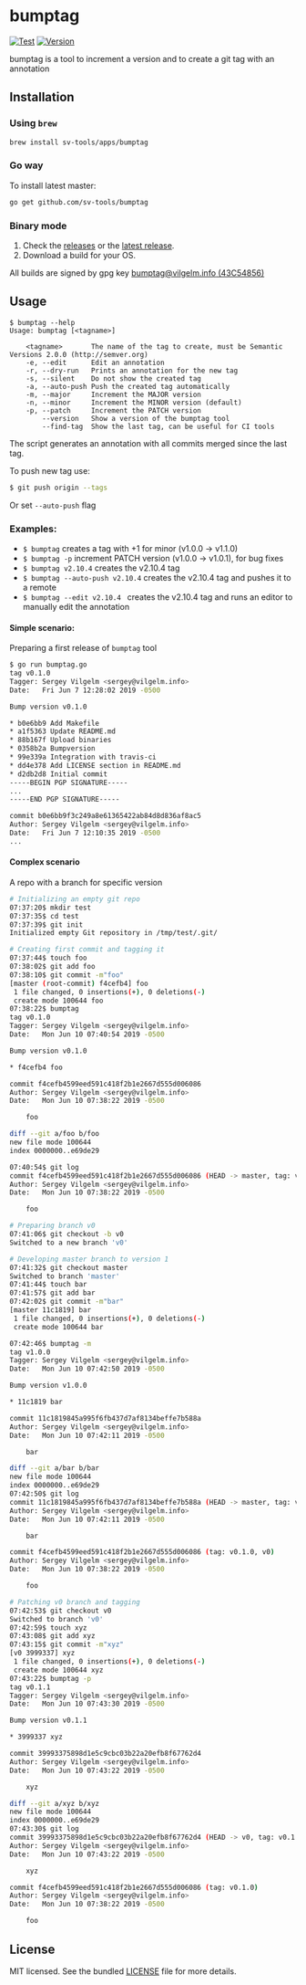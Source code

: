 # bumptag

[![Test](https://img.shields.io/github/workflow/status/sv-tools/bumptag/Tests)](https://github.com/sv-tools/bumptag/actions?query=workflow%3A%22Tests%22)
[![Version](https://img.shields.io/github/release/sv-tools/bumptag.svg)](https://github.com/sv-tools/bumptag/releases/)

bumptag is a tool to increment a version and to create a git tag with an annotation

## Installation

### Using `brew`
```bash
brew install sv-tools/apps/bumptag
```

### Go way
To install latest master:
```bash
go get github.com/sv-tools/bumptag
```

### Binary mode

1. Check the [releases](https://github.com/sv-tools/bumptag/releases)
or the [latest release](https://github.com/sv-tools/bumptag/releases/latest).
2. Download a build for your OS.

All builds are signed by gpg key [bumptag@vilgelm.info (43C54856)](https://keys.openpgp.org/search?q=bumptag%40vilgelm.info)


## Usage

```
$ bumptag --help
Usage: bumptag [<tagname>]

    <tagname>       The name of the tag to create, must be Semantic Versions 2.0.0 (http://semver.org)
    -e, --edit      Edit an annotation
    -r, --dry-run   Prints an annotation for the new tag
    -s, --silent    Do not show the created tag
    -a, --auto-push Push the created tag automatically
    -m, --major     Increment the MAJOR version
    -n, --minor     Increment the MINOR version (default)
    -p, --patch     Increment the PATCH version
        --version   Show a version of the bumptag tool
        --find-tag  Show the last tag, can be useful for CI tools
```

The script generates an annotation with all commits merged since the last tag.

To push new tag use:
```bash
$ git push origin --tags
```

Or set `--auto-push` flag


### Examples:

* ```$ bumptag``` creates a tag with +1 for minor (v1.0.0 -> v1.1.0)
* ```$ bumptag -p``` increment PATCH version (v1.0.0 -> v1.0.1), for bug fixes
* ```$ bumptag v2.10.4``` creates the v2.10.4 tag
* ```$ bumptag --auto-push v2.10.4``` creates the v2.10.4 tag and pushes it to a remote
* ```$ bumptag --edit v2.10.4 ``` creates the v2.10.4 tag and runs an editor to manually edit the annotation

#### Simple scenario:
Preparing a first release of `bumptag` tool
```bash
$ go run bumptag.go
tag v0.1.0
Tagger: Sergey Vilgelm <sergey@vilgelm.info>
Date:   Fri Jun 7 12:28:02 2019 -0500

Bump version v0.1.0

* b0e6bb9 Add Makefile
* a1f5363 Update README.md
* 88b167f Upload binaries
* 0358b2a Bumpversion
* 99e339a Integration with travis-ci
* dd4e378 Add LICENSE section in README.md
* d2db2d8 Initial commit
-----BEGIN PGP SIGNATURE-----
...
-----END PGP SIGNATURE-----

commit b0e6bb9f3c249a8e61365422ab84d8d836af8ac5
Author: Sergey Vilgelm <sergey@vilgelm.info>
Date:   Fri Jun 7 12:10:35 2019 -0500
...
```

#### Complex scenario
A repo with a branch for specific version
```bash
# Initializing an empty git repo
07:37:20$ mkdir test
07:37:35$ cd test
07:37:39$ git init
Initialized empty Git repository in /tmp/test/.git/

# Creating first commit and tagging it
07:37:44$ touch foo
07:38:02$ git add foo
07:38:10$ git commit -m"foo"
[master (root-commit) f4cefb4] foo
 1 file changed, 0 insertions(+), 0 deletions(-)
 create mode 100644 foo
07:38:22$ bumptag
tag v0.1.0
Tagger: Sergey Vilgelm <sergey@vilgelm.info>
Date:   Mon Jun 10 07:40:54 2019 -0500

Bump version v0.1.0

* f4cefb4 foo

commit f4cefb4599eed591c418f2b1e2667d555d006086
Author: Sergey Vilgelm <sergey@vilgelm.info>
Date:   Mon Jun 10 07:38:22 2019 -0500

    foo

diff --git a/foo b/foo
new file mode 100644
index 0000000..e69de29

07:40:54$ git log
commit f4cefb4599eed591c418f2b1e2667d555d006086 (HEAD -> master, tag: v0.1.0)
Author: Sergey Vilgelm <sergey@vilgelm.info>
Date:   Mon Jun 10 07:38:22 2019 -0500

    foo

# Preparing branch v0
07:41:06$ git checkout -b v0
Switched to a new branch 'v0'

# Developing master branch to version 1
07:41:32$ git checkout master
Switched to branch 'master'
07:41:44$ touch bar
07:41:57$ git add bar
07:42:02$ git commit -m"bar"
[master 11c1819] bar
 1 file changed, 0 insertions(+), 0 deletions(-)
 create mode 100644 bar

07:42:46$ bumptag -m
tag v1.0.0
Tagger: Sergey Vilgelm <sergey@vilgelm.info>
Date:   Mon Jun 10 07:42:50 2019 -0500

Bump version v1.0.0

* 11c1819 bar

commit 11c1819845a995f6fb437d7af8134beffe7b588a
Author: Sergey Vilgelm <sergey@vilgelm.info>
Date:   Mon Jun 10 07:42:11 2019 -0500

    bar

diff --git a/bar b/bar
new file mode 100644
index 0000000..e69de29
07:42:50$ git log
commit 11c1819845a995f6fb437d7af8134beffe7b588a (HEAD -> master, tag: v1.0.0)
Author: Sergey Vilgelm <sergey@vilgelm.info>
Date:   Mon Jun 10 07:42:11 2019 -0500

    bar

commit f4cefb4599eed591c418f2b1e2667d555d006086 (tag: v0.1.0, v0)
Author: Sergey Vilgelm <sergey@vilgelm.info>
Date:   Mon Jun 10 07:38:22 2019 -0500

    foo

# Patching v0 branch and tagging
07:42:53$ git checkout v0
Switched to branch 'v0'
07:42:59$ touch xyz
07:43:08$ git add xyz
07:43:15$ git commit -m"xyz"
[v0 3999337] xyz
 1 file changed, 0 insertions(+), 0 deletions(-)
 create mode 100644 xyz
07:43:22$ bumptag -p
tag v0.1.1
Tagger: Sergey Vilgelm <sergey@vilgelm.info>
Date:   Mon Jun 10 07:43:30 2019 -0500

Bump version v0.1.1

* 3999337 xyz

commit 39993375898d1e5c9cbc03b22a20efb8f67762d4
Author: Sergey Vilgelm <sergey@vilgelm.info>
Date:   Mon Jun 10 07:43:22 2019 -0500

    xyz

diff --git a/xyz b/xyz
new file mode 100644
index 0000000..e69de29
07:43:30$ git log
commit 39993375898d1e5c9cbc03b22a20efb8f67762d4 (HEAD -> v0, tag: v0.1.1)
Author: Sergey Vilgelm <sergey@vilgelm.info>
Date:   Mon Jun 10 07:43:22 2019 -0500

    xyz

commit f4cefb4599eed591c418f2b1e2667d555d006086 (tag: v0.1.0)
Author: Sergey Vilgelm <sergey@vilgelm.info>
Date:   Mon Jun 10 07:38:22 2019 -0500

    foo
```

## License

MIT licensed. See the bundled [LICENSE](LICENSE) file for more details.
